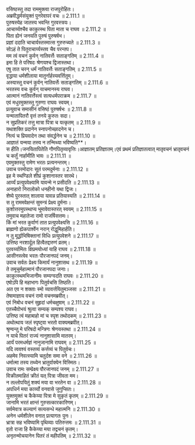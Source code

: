 

  
वसिष्ठस्तु तदा राममुक्त्वा राजपुरोहितः।  
अब्रवीद्धर्मसंयुक्तं पुनरेवापरं वचः ॥ 2.111.1 ॥   
पुरुषस्येह जातस्य भवन्ति गुरवस्त्रयः।  
आचार्य्यश्चैव काकुत्स्थ पिता माता च राघव ॥ 2.111.2 ॥   
पिता ह्येनं जनयति पुरुषं पुरुषर्षभ।  
प्रज्ञां ददाति चाचार्यस्तस्मात्स गुरुरुच्यते ॥ 2.111.3 ॥   
सोऽहं ते पितुराचार्य्यस्तव चैव परन्तप।  
मम त्वं वचनं कुर्वन् नातिवर्त्तेः सताङ्गतिम् ॥ 2.111.4 ॥   
इमा हि ते परिषदः श्रेणयश्च द्विजास्तथा।  
एषु तात चरन् धर्मं नातिवर्त्तेः सताङ्गतिम् ॥ 2.111.5 ॥   
वृद्धाया धर्मशीलाया मातुर्नार्हस्यवर्त्तितुम्।  
अस्यास्तु वचनं कुर्वन् नातिवर्त्तेः सताङ्गतिम् ॥ 2.111.6 ॥   
भरतस्य वचः कुर्वन् याचमानस्य राघव।  
आत्मानं नातिवर्त्तेस्त्वं सत्यधर्मपराक्रम ॥ 2.111.7 ॥   
एवं मधुरमुक्तस्तु गुरुणा राघवः स्वयम्।  
प्रत्युवाच समासीनं वसिष्ठं पुरुषर्षभः ॥ 2.111.8 ॥   
यन्मातापितरौ वृत्तं तनये कुरुतः सदा।  
न सुप्रतिकरं तत्तु मात्रा पित्रा च यत्कृतम् ॥ 2.111.9 ॥   
यथाशक्ति प्रदानेन स्नापनोच्छादनेन च।  
नित्यं च प्रियवादेन तथा संवर्द्धनेन च ॥ 2.111.10 ॥   
आज्ञातं यन्मया तस्य न तन्मिथ्या भविष्यति**।  
स हीति।जनयितापितेति गौणपितृव्यावृत्तिः।आज्ञातम् प्रतिज्ञातम्।एवं प्रथमं प्रतिज्ञातत्वात् मातृवचनं भ्रातृवचनं च कर्तुं नार्हामीति भावः ॥ 2.111.11 ॥   
एवमुक्तस्तु रामेण भरतः प्रत्यनन्तरम्।  
उवाच परमोदारः सूतं परमदुर्मनाः ॥ 2.111.12 ॥   
इह मे स्थण्डिले शीघ्रं कुशानास्तर सारथे।  
आर्य्यं प्रत्युपवेक्ष्यामि यावन्मे न प्रसीदति ॥ 2.111.13 ॥   
अनाहारो निरालोको धनहीनो यथा द्विजः।  
शेष्ये पुरस्तात् शालाया यावन्न प्रतियास्यति ॥ 2.111.14 ॥   
स तु राममवेक्षन्तं सुमन्त्रं प्रेक्ष्य दुर्मनाः।  
कुशोत्तरमुपस्थाप्य भूमावेवास्तरत् स्वयम् ॥ 2.111.15 ॥   
तमुवाच महातेजा रामो राजर्षिसत्तमः।  
किं मां भरत कुर्वाणं तात प्रत्युपवेक्ष्यसि ॥ 2.111.16 ॥   
ब्राह्मणो ह्येकपार्श्वेन नरान् रोद्धुमिहार्हति।  
न तु मूर्द्धाभिषिक्तानां विधिः प्रत्युपवेशने ॥ 2.111.17 ॥   
उत्तिष्ठ नरशार्दूल हित्वैतद्दारुणं व्रतम्।  
पुरवर्य्यामितः क्षिप्रमयोध्यां याहि राघव ॥ 2.111.18 ॥   
आसीनस्त्वेव भरतः पौरजानपदं जनम्।  
उवाच सर्वतः प्रेक्ष्य किमार्यं नानुशासथ ॥ 2.111.19 ॥   
ते तमूचुर्महात्मानं पौरजानपदा जनाः।  
काकुत्स्थमभिजानीमः सम्यग्वदति राघवः ॥ 2.111.20 ॥   
एषोऽपि हि महाभागः पितुर्वचसि तिष्ठति।  
अत एव न शक्ताः स्मो व्यावर्त्तयितुमञ्जसा ॥ 2.111.21 ॥   
तेषामाज्ञाय वचनं रामो वचनमब्रवीत्।  
एवं निबोध वचनं सुहृदां धर्मचक्षुषाम् ॥ 2.111.22 ॥   
एतच्चैवोभयं श्रुत्वा सम्यक् सम्पश्य राघव।  
उत्तिष्ठ त्वं महाबाहो मां च स्पृश तथोदकम् ॥ 2.111.23 ॥   
अथोत्थाय जलं स्पृष्ट्वा भरतो वाक्यमब्रवीत्।  
श्रृण्वन्तु मे परिषदो मन्त्रिणः श्रेणयस्तथा ॥ 2.111.24 ॥   
न याचे पितरं राज्यं नानुशासामि मातरम्।  
आर्यं परमधर्मज्ञं नानुजानामि राघवम् ॥ 2.111.25 ॥   
यदि त्ववश्यं वस्तव्यं कर्त्तव्यं च पितुर्वचः।  
अहमेव निवत्स्यामि चतुर्दश समा वने ॥ 2.111.26 ॥   
धर्मात्मा तस्य तथ्येन भ्रातुर्वाक्येन विस्मितः।  
उवाच रामः सम्प्रेक्ष्य पौरजानपदं जनम् ॥ 2.111.27 ॥   
विक्रीतमाहितं क्रीतं यत् पित्रा जीवता मम।  
न तल्लोपयितुं शक्यं मया वा भरतेन वा ॥ 2.111.28 ॥   
अपधिर्न मया कार्य्यो वनवासे जुगुप्सितः।  
युक्तमुक्तं च कैकेय्या पित्रा मे सुकृतं कृतम् ॥ 2.111.29 ॥   
जानामि भरतं क्षान्तं गुरुसत्कारकारिणम्।  
सर्वमेवात्र कल्याणं सत्यसन्धे महात्मनि ॥ 2.111.30 ॥   
अनेन धर्मशीलेन वनात् प्रत्यागतः पुनः।  
भ्रात्रा सह भविष्यामि पृथिव्याः पतिरुत्तमः ॥ 2.111.31 ॥   
वृतो राजा हि कैकेय्या मया तद्वचनं कृतम्।  
अनृतन्मोचयानेन पितरं तं महीपतिम् ॥ 2.111.32 ॥   
